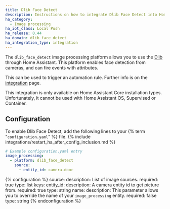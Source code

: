 ```yaml
---
title: Dlib Face Detect
description: Instructions on how to integrate Dlib Face Detect into Home Assistant.
ha_category:
  - Image processing
ha_iot_class: Local Push
ha_release: 0.44
ha_domain: dlib_face_detect
ha_integration_type: integration
---
```


The `dlib_face_detect` image processing platform allows you to use the [Dlib](http://www.dlib.net/) through Home Assistant. This platform enables face detection from cameras, and can fire events with attributes.

This can be used to trigger an automation rule. Further info is on the [integration](/integrations/image_processing/) page.

<div class='note'>
This integration is only available on Home Assistant Core installation types. Unfortunately, it cannot be used with Home Assistant OS, Supervised or Container.
</div>

## Configuration

To enable Dlib Face Detect, add the following lines to your {% term "`configuration.yaml`" %} file.
{% include integrations/restart_ha_after_config_inclusion.md %}

```yaml
# Example configuration.yaml entry
image_processing:
  - platform: dlib_face_detect
    source:
      - entity_id: camera.door
```

{% configuration %}
source:
  description: List of image sources.
  required: true
  type: list
  keys:
    entity_id:
      description: A camera entity id to get picture from.
      required: true
      type: string
    name:
      description: This parameter allows you to override the name of your `image_processing` entity.
      required: false
      type: string
{% endconfiguration %}
